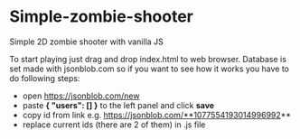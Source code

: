 # Simple-zombie-shooter
Simple 2D zombie shooter with vanilla JS

To start playing just drag and drop index.html to web browser. Database is set made with jsonblob.com so if you want to see how it works you have to do following steps:

- open https://jsonblob.com/new
- paste 
**{
  "users": []
}** to the left panel and click **save**
- copy id from link e.g.  https://jsonblob.com/**1077554193014996992**
- replace current ids (there are 2 of them) in .js file 


